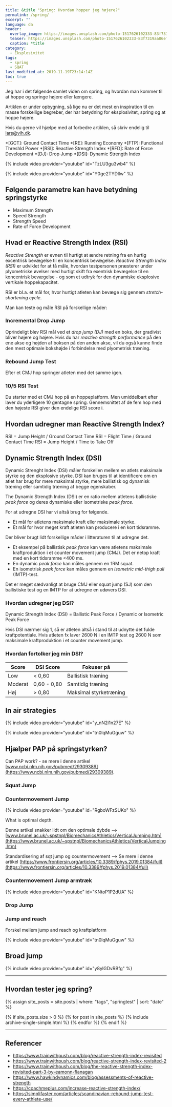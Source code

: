 ```yaml
---
title: &title "Spring: Hvordan hopper jeg højere?"
permalink: /spring/
excerpt: ""
language: da
header:
  overlay_image: https://images.unsplash.com/photo-1517626102333-83f7319aa06e?ixlib=rb-1.2.1&ixid=eyJhcHBfaWQiOjEyMDd9&auto=format&fit=crop&w=1900&q=60
  teaser: https://images.unsplash.com/photo-1517626102333-83f7319aa06e?ixlib=rb-1.2.1&ixid=eyJhcHBfaWQiOjEyMDd9&auto=format&fit=crop&w=400&q=60
  caption: *title
category:
  - Eksplosivitet
tags:
  - spring
  - SQAT
last_modified_at: 2019-11-19T23:14:14Z
toc: true
---
```


Jeg har i det følgende samlet viden om spring, og hvordan man kommer til at hoppe og springe højere eller længere.

Artiklen er under opbygning, så lige nu er det mest en inspiration til en masse forskellige begreber, der har betydning for eksplosivitet, spring og at hoppe højere.

Hvis du gerne vil hjælpe med at forbedre artiklen, så skriv endelig til lars@vih.dk.

*[GCT]: Ground Contact Time
*[RE]: Running Economy
*[FTP]: Functional Threshld Power
*[RSI]: Reactive Strength Index
*[RFD]: Rate of Force Development
*[DJ]: Drop Jump
*[DSI]: Dynamic Strength Index

{% include video provider="youtube" id="TzLU3gu3wb4" %}

{% include video provider="youtube" id="Y0ge2TYDllw" %}

## Følgende parametre kan have betydning springstyrke

- Maximum Strength
- Speed Strength
- Strength Speed
- Rate of Force Development

## Hvad er Reactive Strength Index (RSI)

_Reactive Strength_ er evnen til hurtigt at ændre retning fra en hurtig excentrisk bevægelse til en koncentrisk bevægelse. _Reactive Strength Index (RSI)_ er udviklet for at få måle, hvordan testpersonen præsterer under plyometriske øvelser med hurtigt skift fra exentrisk bevægelse til en koncentrisk bevægelse - og som et udtryk for den dynamiske eksplosive vertikale hoppekapacitet.

RSI er bl.a. et mål for, hvor hurtigt atleten kan bevæge sig gennem _stretch-shortening cycle_.

Man kan teste og måle RSI på forskellige måder:

### Incremental Drop Jump

Oprindeligt blev RSI mål ved et _drop jump (DJ)_ med en boks, der gradivist bliver højere og højere. Hvis du har _reactive strength performance_ på den ene akse og højden af boksen på den anden akse, vil du også kunne finde den mest optimale bokshøjde i forbindelse med plyometrisk træning.

### Rebound Jump Test

Efter et CMJ hop springer atleten med det samme igen.

### 10/5 RSI Test

Du starter med et CMJ hop på en hoppeplatform. Men umiddelbart efter laver du yderligere 10 gentagne spring. Gennemsnittet af de fem hop med den højeste RSI giver den endelige RSI score i.

## Hvordan udregner man Reactive Strength Index?

RSI = Jump Height / Ground Contact Time
RSI = Flight Time / Ground Contact Time
RSI = Jump Height / Time to Take Off

## Dynamic Strength Index (DSI)

Dynamic Strenght Index (DSI) måler forskellen mellem en atlets maksimale styrke og den eksplosive styrke. DSI kan bruges til at identificere om en atlet har brug for mere maksimal styrke, mere ballistisk og dynamisk træning eller samtidig træning af begge egenskaber.

The Dynamic Strength Index (DSI) er en ratio mellem atletens ballistiske _peak force_ og deres dynamiske eller isometriske _peak force_. 

For at udregne DSI har vi altså brug for følgende.

- Et mål for atletens maksimale kraft eller maksimale styrke. 
- Et mål for hvor meget kraft atleten kan producere i en kort tidsramme.

Der bliver brugt lidt forskellige måder i litteraturen til at udregne det.

- Et eksempel på ballistisk _peak force_ kan være atletens maksimale kraftproduktion i et counter movement jump (CMJ). Det er netop kraft med en kort tidsramme <400 ms.
- En dynamic _peak force_ kan måles gennem en 1RM squat.
- En isometrisk _peak force_ kan måles gennem en _isometric mid-thigh pull_ (IMTP)-test.

Det er meget sædvanligt at bruge CMJ eller squat jump (SJ) som den ballistiske test og en IMTP for at udregne en udøvers DSI. 

### Hvordan udregner jeg DSI?

Dynamic Strength Index (DSI) = Ballistic Peak Force / Dynamic or Isometric Peak Force

Hvis DSI nærmer sig 1, så er atleten altså i stand til at udnytte det fulde kraftpotentiale. Hvis atleten fx laver 2600 N i en IMTP test og 2600 N som maksimale kraftproduktion i et counter movement jump.

### Hvordan fortolker jeg min DSI?

| Score   | DSI Score     | Fokuser på             |
|---------|---------------|------------------------|
| Low     | < 0,60        | Ballistisk træning     |
| Moderat | 0,60 - 0,80   | Samtidig træning       |
| Høj     | > 0,80        | Maksimal styrketræning |

## In air strategies

{% include video provider="youtube" id="y_nN2i1n27E" %}

{% include video provider="youtube" id="tn0lqMuGguw" %}

##  Hjælper PAP på springstyrken?

Can PAP work? - se mere i denne artikel [www.ncbi.nlm.nih.gov/pubmed/29309389](https://www.ncbi.nlm.nih.gov/pubmed/29309389).

### Squat Jump

### Countermovement Jump

{% include video provider="youtube" id="RgboWFzSUKo" %}

What is optimal depth.

Denne artikel snakker lidt om den optimale dybde --> [www.brunel.ac.uk/~spstnpl/BiomechanicsAthletics/VerticalJumping.htm](https://www.brunel.ac.uk/~spstnpl/BiomechanicsAthletics/VerticalJumping.htm)

Standardisering af sqt jump og countermovement --> Se mere i denne artikel [https://www.frontiersin.org/articles/10.3389/fphys.2019.01384/full](https://www.frontiersin.org/articles/10.3389/fphys.2019.01384/full)

### Countermovement Jump armtræk

{% include video provider="youtube" id="KNtoP1P2dUA" %}

### Drop Jump

### Jump and reach

Forskel mellem jump and reach og kraftplatform

{% include video provider="youtube" id="tn0lqMuGguw" %}

## Broad jump

{% include video provider="youtube" id="y8ylGDvRBfg" %}

***

## Hvordan tester jeg spring?

{% assign site_posts = site.posts | where: "tags", "springtest" | sort: "date" %}

{% if site_posts.size > 0 %}
  {% for post in site_posts %}
    {% include archive-single-simple.html %}
  {% endfor %}
{% endif %}

***

## Referencer

- https://www.trainwithpush.com/blog/reactive-strength-index-revisited
- https://www.trainwithpush.com/blog/reactive-strength-index-revisited-2
- https://www.trainwithpush.com/blog/the-reactive-strength-index-revisited-part-3-by-eamonn-flanagan
- https://www.hawkindynamics.com/blog/assessments-of-reactive-strength
- https://coachmeplus.com/increase-reactive-strength-index/
- https://simplifaster.com/articles/scandinavian-rebound-jump-test-every-athlete-use/
